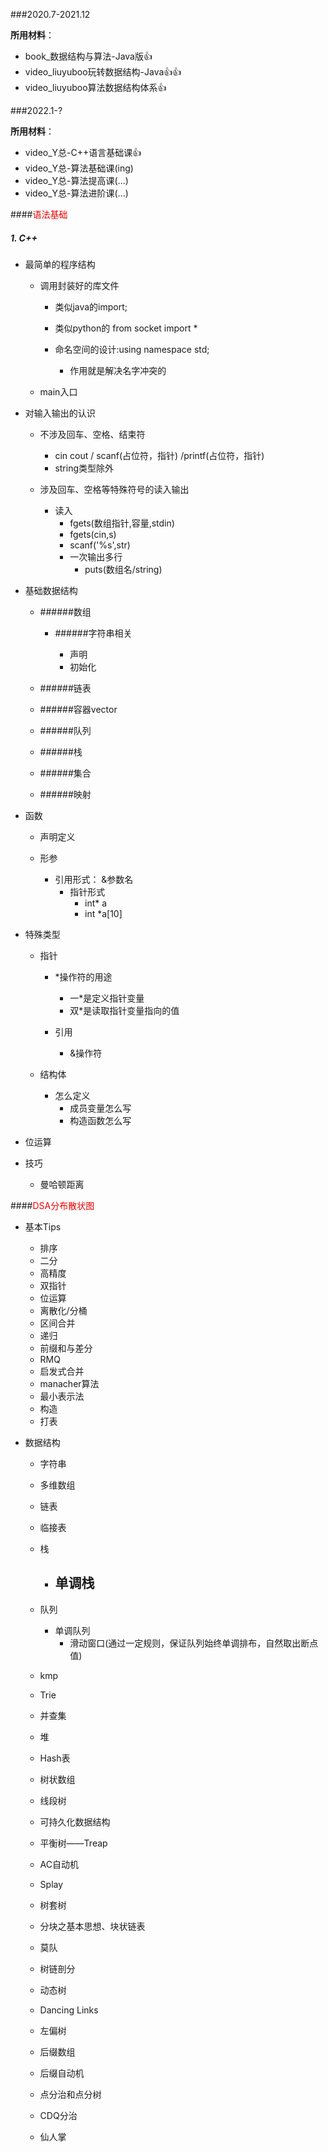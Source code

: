 ###2020.7-2021.12

**所用材料**：

* book_数据结构与算法-Java版👍
* video_liuyuboo玩转数据结构-Java👍👍
* video_liuyuboo算法数据结构体系👍





###2022.1-?

**所用材料**：

* video_Y总-C++语言基础课👍
* video_Y总-算法基础课(ing)
* video_Y总-算法提高课(...)
* video_Y总-算法进阶课(...)



####<font color=#F00000>语法基础</font>

##### 1. C++

* 最简单的程序结构

  * 调用封装好的库文件 

    * 类似java的import; 
    * 类似python的 from socket import * 

    * 命名空间的设计:using namespace std; 
      * 作用就是解决名字冲突的


  * main入口


* 对输入输出的认识

  * 不涉及回车、空格、结束符 
    * cin cout / scanf(占位符，指针) /printf(占位符，指针)
    * string类型除外

  * 涉及回车、空格等特殊符号的读入输出
    * 读入
      * fgets(数组指针,容量,stdin)
      * fgets(cin,s)
      * scanf('%s',str)
      * 一次输出多行
        * puts(数组名/string)


* 基础数据结构

  * ######数组

    * ######字符串相关

      * 声明
      * 初始化


  * ######链表


  * ######容器vector


  * ######队列


  * ######栈


  * ######集合


  * ######映射


* 函数

  * 声明定义

  * 形参
    * 引用形式： &参数名
      * 指针形式
        * int* a
        * int *a[10]


* 特殊类型

  * 指针

    * *操作符的用途
      * 一*是定义指针变量
      * 双*是读取指针变量指向的值

    * 引用
      * &操作符


  * 结构体
    * 怎么定义
      * 成员变量怎么写
      * 构造函数怎么写


* 位运算

* 技巧
  * 曼哈顿距离




####<font color = #F00000>DSA分布散状图</font>

- 基本Tips

  - 排序
  - 二分
  - 高精度
  - 双指针
  - 位运算
  - 离散化/分桶
  - 区间合并
  - 递归
  - 前缀和与差分
  - RMQ
  - 启发式合并
  - manacher算法
  - 最小表示法
  - 构造
  - 打表

- 数据结构 

  - 字符串

  - 多维数组

  - 链表

  - 临接表

  - 栈
    - 单调栈
      - 
    
  - 队列
    - 单调队列
      - 滑动窗口(通过一定规则，保证队列始终单调排布，自然取出断点值)
  
  - kmp
  
  - Trie
  
  - 并查集
  
  - 堆
  
  - Hash表
  
  - 树状数组
  
  - 线段树
  
  - 可持久化数据结构
  
  - 平衡树——Treap
  
  - AC自动机
  
  - Splay
  
  - 树套树
  
  - 分块之基本思想、块状链表
  
  - 莫队
  
  - 树链剖分
  
  - 动态树
  
  - Dancing Links
  
  - 左偏树
  
  - 后缀数组
  
  - 后缀自动机
  
  - 点分治和点分树
  
  - CDQ分治
  
  - 仙人掌